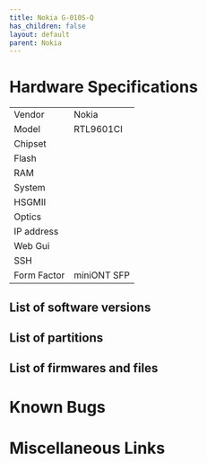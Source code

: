 ```yaml
---
title: Nokia G-010S-Q
has_children: false
layout: default
parent: Nokia
---
```


# Hardware Specifications

|             |             |
| ----------- | ----------- |
| Vendor      | Nokia       |
| Model       | RTL9601CI   |
| Chipset     |             |
| Flash       |             |
| RAM         |             |
| System      |             |
| HSGMII      |             |
| Optics      |             |
| IP address  |             |
| Web Gui     |             |
| SSH         |             |
| Form Factor | miniONT SFP |


## List of software versions
## List of partitions
## List of firmwares and files
# Known Bugs
# Miscellaneous Links



